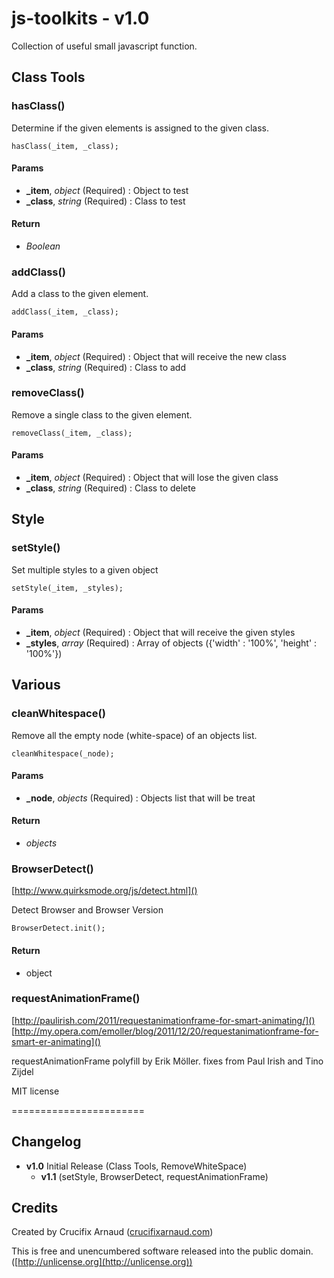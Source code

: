 # js-toolkits - v1.0

Collection of useful small javascript function.

## Class Tools

### hasClass()

Determine if the given elements is assigned to the given class.

	hasClass(_item, _class);

#### Params

* **_item**, *object* (Required) : Object to test
* **_class**, *string* (Required) : Class to test

#### Return

* *Boolean*

### addClass()

Add a class to the given element.

	addClass(_item, _class);

#### Params

* **_item**, *object* (Required) : Object that will receive the new class
* **_class**, *string* (Required) : Class to add

### removeClass()

Remove a single class to the given element.

	removeClass(_item, _class);

#### Params

* **_item**, *object* (Required) : Object that will lose the given class
* **_class**, *string* (Required) : Class to delete

## Style

### setStyle()

Set multiple styles to a given object

	setStyle(_item, _styles);

#### Params

*	**_item**, *object* (Required) : Object that will receive the given styles
* **_styles**, *array* (Required) :	Array of objects ({'width' : '100%', 'height' : '100%'})

## Various

### cleanWhitespace()

Remove all the empty node (white-space) of an objects list.

	cleanWhitespace(_node);

#### Params

* **_node**, *objects* (Required) : Objects list that will be treat

#### Return

* *objects*

### BrowserDetect()

[http://www.quirksmode.org/js/detect.html]()

Detect Browser and Browser Version

	BrowserDetect.init();
	
#### Return 

* object

### requestAnimationFrame()

[http://paulirish.com/2011/requestanimationframe-for-smart-animating/]()
[http://my.opera.com/emoller/blog/2011/12/20/requestanimationframe-for-smart-er-animating]()
 
requestAnimationFrame polyfill by Erik Möller. fixes from Paul Irish and Tino Zijdel
 
MIT license

=======================

## Changelog

* **v1.0** Initial Release (Class Tools, RemoveWhiteSpace)
	* **v1.1**  (setStyle, BrowserDetect, requestAnimationFrame)

## Credits

Created by Crucifix Arnaud ([crucifixarnaud.com](http://crucifixarnaud.com))

This is free and unencumbered software released into the public domain. ([http://unlicense.org](http://unlicense.org))
